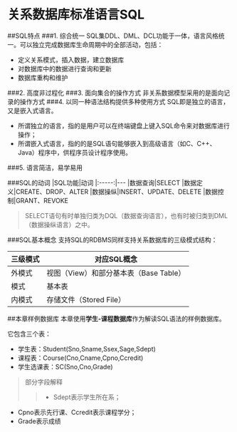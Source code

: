关系数据库标准语言SQL
===============
##SQL特点
###1. 综合统一
SQL集DDL、DML、DCL功能于一体，语言风格统一。可以独立完成数据库生命周期中的全部活动，包括：
- 定义关系模式，插入数据，建立数据库
- 对数据库中的数据进行查询和更新
- 数据库重构和维护

###2. 高度非过程化
###3. 面向集合的操作方式
非关系数据模型采用的是面向记录的操作方式
###4. 以同一种语法结构提供多种使用方式
SQL即是独立的语言，又是嵌入式语言。  
- 所谓独立的语言，指的是用户可以在终端键盘上键入SQL命令来对数据库进行操作；
- 所谓嵌入式语言，指的的是SQL语句能够嵌入到高级语言（如C、C++、Java）程序中，供程序员设计程序使用。

###5. 语言简洁，易学易用

###SQL的动词
|SQL功能|动词
|:-----:|---
|数据查询|SELECT
|数据定义|CREATE、DROP、ALTER
|数据操纵|INSERT、UPDATE、DELETE
|数据控制|GRANT、REVOKE

>SELECT语句有时单独归类为DQL（数据查询语言），也有时被归类到DML（数据操纵语言）之中。

###SQL基本概念
支持SQL的RDBMS同样支持关系数据库的三级模式结构：

|三级模式|对应SQL概念|
|-----|---
|外模式|视图（View）和部分基本表（Base Table）
|模式|基本表
|内模式|存储文件（Stored File）

##本章样例数据库
本章使用**学生-课程数据库**作为解读SQL语法的样例数据库。

它包含三个表：
- 学生表：Student(Sno,Sname,Ssex,Sage,Sdept)
- 课程表：Course(Cno,Cname,Cpno,Ccredit)
- 学生选课表：SC(Sno,Cno,Grade)

>部分字段解释
>>- Sdept表示学生所在系；
- Cpno表示先行课、Ccredit表示课程学分；
- Grade表示成绩
